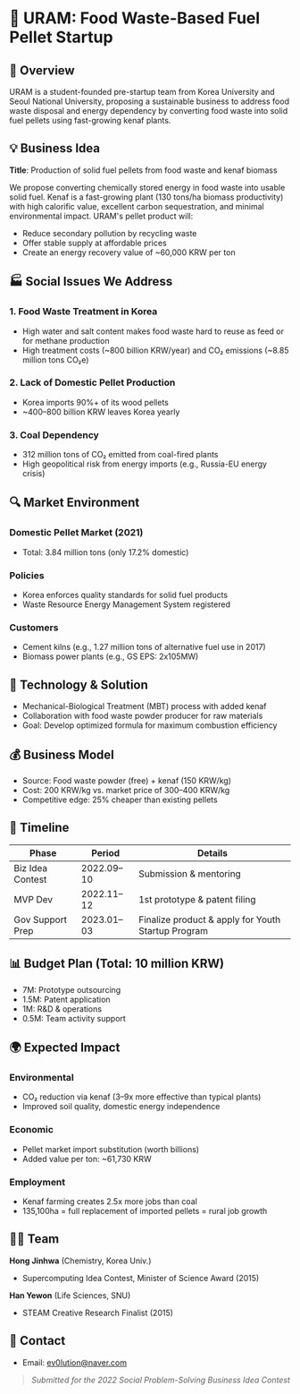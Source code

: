 # 🌱 URAM: Food Waste-Based Fuel Pellet Startup

## 🧠 Overview

URAM is a student-founded pre-startup team from Korea University and Seoul National University, proposing a sustainable business to address food waste disposal and energy dependency by converting food waste into solid fuel pellets using fast-growing kenaf plants.

## 💡 Business Idea

**Title**: Production of solid fuel pellets from food waste and kenaf biomass

We propose converting chemically stored energy in food waste into usable solid fuel. Kenaf is a fast-growing plant (130 tons/ha biomass productivity) with high calorific value, excellent carbon sequestration, and minimal environmental impact. URAM's pellet product will:

* Reduce secondary pollution by recycling waste
* Offer stable supply at affordable prices
* Create an energy recovery value of \~60,000 KRW per ton

## 🏭 Social Issues We Address

### 1. Food Waste Treatment in Korea

* High water and salt content makes food waste hard to reuse as feed or for methane production
* High treatment costs (\~800 billion KRW/year) and CO₂ emissions (\~8.85 million tons CO₂e)

### 2. Lack of Domestic Pellet Production

* Korea imports 90%+ of its wood pellets
* \~400–800 billion KRW leaves Korea yearly

### 3. Coal Dependency

* 312 million tons of CO₂ emitted from coal-fired plants
* High geopolitical risk from energy imports (e.g., Russia-EU energy crisis)

## 🔍 Market Environment

### Domestic Pellet Market (2021)

* Total: 3.84 million tons (only 17.2% domestic)

### Policies

* Korea enforces quality standards for solid fuel products
* Waste Resource Energy Management System registered

### Customers

* Cement kilns (e.g., 1.27 million tons of alternative fuel use in 2017)
* Biomass power plants (e.g., GS EPS: 2x105MW)

## 🔬 Technology & Solution

* Mechanical-Biological Treatment (MBT) process with added kenaf
* Collaboration with food waste powder producer for raw materials
* Goal: Develop optimized formula for maximum combustion efficiency

## 💰 Business Model

* Source: Food waste powder (free) + kenaf (150 KRW/kg)
* Cost: 200 KRW/kg vs. market price of 300–400 KRW/kg
* Competitive edge: 25% cheaper than existing pellets

## 📅 Timeline

| Phase            | Period     | Details                                            |
| ---------------- | ---------- | -------------------------------------------------- |
| Biz Idea Contest | 2022.09–10 | Submission & mentoring                             |
| MVP Dev          | 2022.11–12 | 1st prototype & patent filing                      |
| Gov Support Prep | 2023.01–03 | Finalize product & apply for Youth Startup Program |

## 📊 Budget Plan (Total: 10 million KRW)

* 7M: Prototype outsourcing
* 1.5M: Patent application
* 1M: R\&D & operations
* 0.5M: Team activity support

## 🌍 Expected Impact

### Environmental

* CO₂ reduction via kenaf (3–9x more effective than typical plants)
* Improved soil quality, domestic energy independence

### Economic

* Pellet market import substitution (worth billions)
* Added value per ton: \~61,730 KRW

### Employment

* Kenaf farming creates 2.5x more jobs than coal
* 135,100ha = full replacement of imported pellets = rural job growth

## 👩‍🔬 Team

**Hong Jinhwa** (Chemistry, Korea Univ.)

* Supercomputing Idea Contest, Minister of Science Award (2015)

**Han Yewon** (Life Sciences, SNU)

* STEAM Creative Research Finalist (2015)

## 📩 Contact

* Email: [ev0lution@naver.com](mailto:ev0lution@naver.com)

> *Submitted for the 2022 Social Problem-Solving Business Idea Contest*
